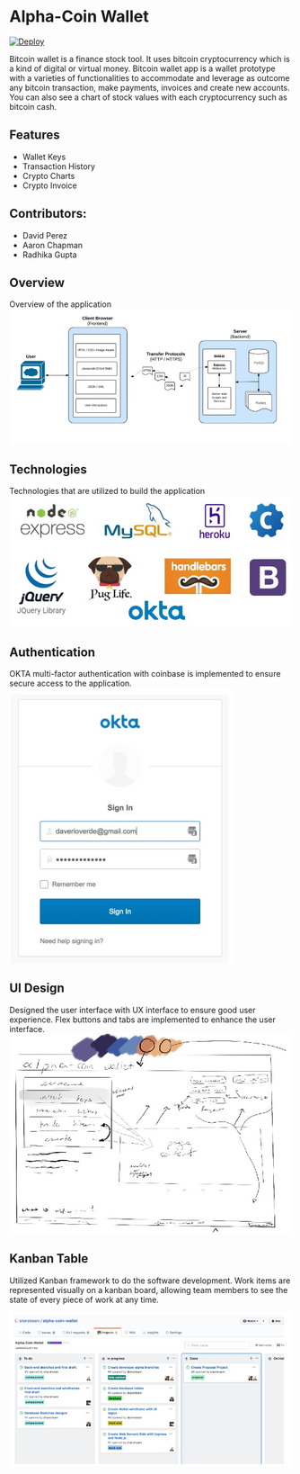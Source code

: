 # Alpha-Coin Wallet

[![Deploy](https://www.herokucdn.com/deploy/button.svg)](https://heroku.com/deploy)

Bitcoin wallet is a finance stock tool. It uses bitcoin cryptocurrency which is a kind of digital or virtual money. Bitcoin wallet app is a wallet prototype with a varieties of functionalities to accommodate and leverage as outcome any bitcoin transaction, make payments, invoices and create new accounts. You can also see a chart of stock values with each cryptocurrency such as bitcoin cash.

## Features
   - Wallet Keys
   - Transaction History
   - Crypto Charts
   - Crypto Invoice

## Contributors:
  - David Perez 
  - Aaron Chapman 
  - Radhika Gupta 

## Overview
Overview of the application
![Overview](https://github.com/radhikabgupta/ReadMeInfoProj2/blob/master/assets/Overview.jpg)

## Technologies
Technologies that are utilized to build the application
![Overview](https://github.com/radhikabgupta/ReadMeInfoProj2/blob/master/assets/technologies.jpg)

## Authentication
OKTA multi-factor authentication with coinbase is implemented to ensure secure access to the application.
![Overview](https://github.com/radhikabgupta/ReadMeInfoProj2/blob/master/assets/login.jpg)

## UI Design
Designed the user interface with UX interface to ensure good user experience. Flex buttons and tabs are implemented to enhance the user interface.
![Overview](https://github.com/radhikabgupta/ReadMeInfoProj2/blob/master/assets/uiDesign.jpg)

## Kanban Table
Utilized Kanban framework to do the software development. Work items are represented visually on a kanban board, allowing team members to see the state of every piece of work at any time.

![Overview](https://github.com/radhikabgupta/ReadMeInfoProj2/blob/master/assets/kanbanTable.jpg)
